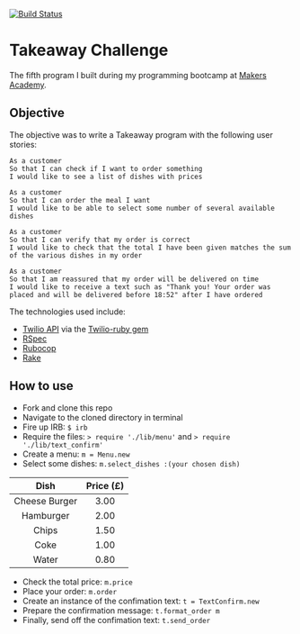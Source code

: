 [![Build Status](https://travis-ci.org/makersacademy/takeaway-challenge.svg?branch=master)](https://travis-ci.org/makersacademy/takeaway-challenge)

Takeaway Challenge
==================

The fifth program I built during my programming bootcamp at [Makers Academy](http://www.makersacademy.com/). 

Objective
------------

The objective was to write a Takeaway program with the following user stories:

```
As a customer
So that I can check if I want to order something
I would like to see a list of dishes with prices

As a customer
So that I can order the meal I want
I would like to be able to select some number of several available dishes

As a customer
So that I can verify that my order is correct
I would like to check that the total I have been given matches the sum of the various dishes in my order

As a customer
So that I am reassured that my order will be delivered on time
I would like to receive a text such as "Thank you! Your order was placed and will be delivered before 18:52" after I have ordered
```

The technologies used include:

* [Twilio API](https://www.twilio.com/sms) via the [Twilio-ruby gem](https://github.com/twilio/twilio-ruby)
* [RSpec](http://rspec.info/)
* [Rubocop](http://batsov.com/rubocop/)
* [Rake](https://github.com/ruby/rake)

How to use
--------------

* Fork and clone this repo
* Navigate to the cloned directory in terminal
* Fire up IRB: `$ irb`
* Require the files: `> require './lib/menu'` and `> require './lib/text_confirm'`
* Create a menu: `m = Menu.new`
* Select some dishes: `m.select_dishes :(your chosen dish)`

|    Dish       |   Price (£)  |
| :-----------: | :-----------:|
| Cheese Burger | 3.00         |
| Hamburger     | 2.00         |
| Chips         | 1.50         |
| Coke          | 1.00         |
| Water         | 0.80         |

* Check the total price: `m.price`
* Place your order: `m.order`
* Create an instance of the confimation text: `t = TextConfirm.new`
* Prepare the confirmation message: `t.format_order m`
* Finally, send off the confimation text: `t.send_order`